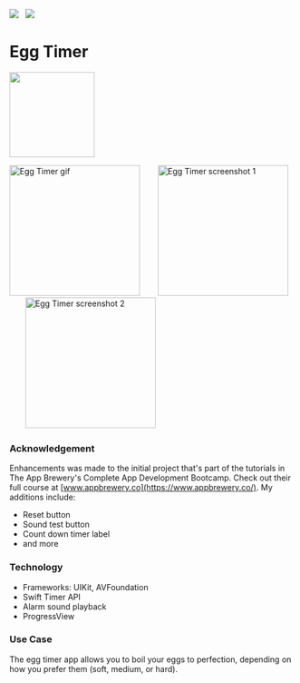 <a href="mailto:tinaho1000@gmail.com"><img src="https://img.shields.io/badge/Email-Tina-8056d5.svg?style=for-the-badge&logo=minutemailer&logoColor=white"></a>&nbsp;&nbsp;&nbsp;<a href="https://www.linkedin.com/in/tina-ho/" target="_blank"><img src="https://img.shields.io/badge/LinkedIn-Tina%20Ho-brightgreen?style=for-the-badge&logo=linkedin&logoColor=white"></a>


# Egg Timer
<p align="left"> 
<a href="https://github.com/keepitweird/EggTimer"><img src="https://user-images.githubusercontent.com/33416429/92813512-27f0bb80-f376-11ea-8562-ee2b3e416aec.png" width="150"></a>
</p>

<p align="left">
<img src="https://user-images.githubusercontent.com/16713739/140429999-d4e93c8d-7e03-459d-bab4-1c3ba05c016d.gif" width="230"  title="Egg Timer gif">
&nbsp;&nbsp;&nbsp;&nbsp;&nbsp;&nbsp;
<img src="https://user-images.githubusercontent.com/16713739/140431042-db6b0797-df63-48d4-9dd8-7219bde005d4.png" width="230"  title="Egg Timer screenshot 1">
&nbsp;&nbsp;&nbsp;&nbsp;&nbsp;&nbsp;
<img src="https://user-images.githubusercontent.com/16713739/140431996-84112c09-9450-43bd-9416-b36fba94ff47.png" width="230"  title="Egg Timer screenshot 2">
</p>

### Acknowledgement
Enhancements was made to the initial project that's part of the tutorials in The App Brewery's Complete App Development Bootcamp. Check out their full course at [www.appbrewery.co](https://www.appbrewery.co/). My additions include:
* Reset button
* Sound test button
* Count down timer label
* and more

### Technology
* Frameworks: UIKit, AVFoundation
* Swift Timer API
* Alarm sound playback
* ProgressView

### Use Case
The egg timer app allows you to boil your eggs to perfection, depending on how you prefer them (soft, medium, or hard). 
